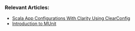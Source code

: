
### Relevant Articles:
- [Scala App Configurations With Clarity Using ClearConfig](https://www.baeldung.com/scala/clearconfig)
- [Introduction to MUnit](https://www.baeldung.com/scala/munit-introduction)
